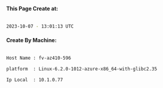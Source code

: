 
   
#### This Page Create at:

```bash

2023-10-07 - 13:01:13 UTC

```

#### Create By Machine:

```bash

Host Name : fv-az410-596

platform  : Linux-6.2.0-1012-azure-x86_64-with-glibc2.35

Ip Local  : 10.1.0.77

```

